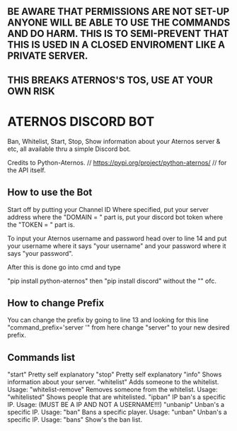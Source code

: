 ## BE AWARE THAT PERMISSIONS ARE NOT SET-UP ANYONE WILL BE ABLE TO USE THE COMMANDS AND DO HARM. THIS IS TO SEMI-PREVENT THAT THIS IS USED IN A CLOSED ENVIROMENT LIKE A PRIVATE SERVER. ##

## THIS BREAKS ATERNOS'S TOS, USE AT YOUR OWN RISK ##

# ATERNOS DISCORD BOT
Ban, Whitelist, Start, Stop, Show information about your Aternos server &amp; etc, all available thru a simple Discord bot.

Credits to
Python-Aternos. // https://pypi.org/project/python-aternos/ // for the API itself.

## How to use the Bot ##

Start off by putting your Channel ID Where specified, put your server address where the "DOMAIN = " part is, put your discord bot token where the "TOKEN = " part is.

To input your Aternos username and password head over to line 14 and put your username where it says "your username" and your password where it says "your password".

After this is done go into cmd and type

"pip install python-aternos" then "pip install discord" without the "" ofc.

## How to change Prefix ##
You can change the prefix by going to line 13 and looking for this line
"command_prefix='server '" from here change "server" to your new desired prefix.

## Commands list ##

"start" Pretty self explanatory
"stop" Pretty self explanatory
"info" Shows information about your server.
"whitelist" Adds someone to the whitelist. Usage: <server whitelist username>
"whitelist-remove" Removes someone from the whitelist. Usage: <server whitelist-remove username>
"whitelisted" Shows people that are whitelisted.
"ipban" IP ban's a specific IP. Usage: <server ipban put.an.ip.address.here> (MUST BE A IP AND NOT A USERNAME!!!)
"unbanip" Unban's a specific IP. Usage: <server unbanip put.an.ip.address.here>
"ban" Bans a specific player. Usage: <server ban username>
"unban" Unban's a specific IP. Usage: <server unban username>
"bans" Show's the ban list.
